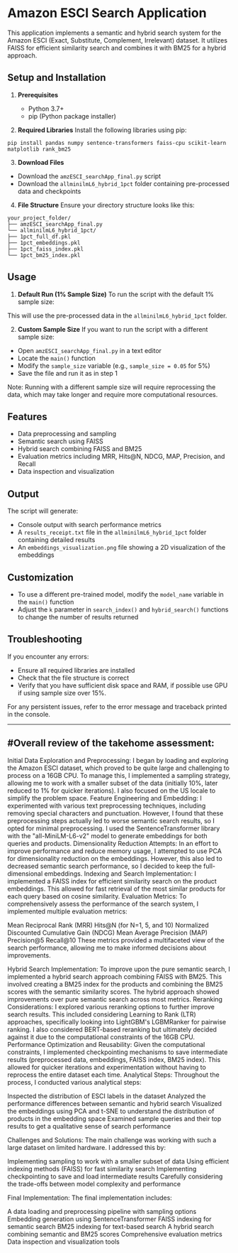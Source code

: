 # Amazon ESCI Search Application

This application implements a semantic and hybrid search system for the Amazon ESCI (Exact, Substitute, Complement, Irrelevant) dataset. It utilizes FAISS for efficient similarity search and combines it with BM25 for a hybrid approach.

## Setup and Installation

1. **Prerequisites**
   - Python 3.7+
   - pip (Python package installer)

2. **Required Libraries**
   Install the following libraries using pip:
```
pip install pandas numpy sentence-transformers faiss-cpu scikit-learn matplotlib rank_bm25
```

3. **Download Files**
- Download the `amzESCI_searchApp_final.py` script
- Download the `allminilmL6_hybrid_1pct` folder containing pre-processed data and checkpoints

4. **File Structure**
Ensure your directory structure looks like this:
```
your_project_folder/
├── amzESCI_searchApp_final.py
└── allminilmL6_hybrid_1pct/
├── 1pct_full_df.pkl
├── 1pct_embeddings.pkl
├── 1pct_faiss_index.pkl
└── 1pct_bm25_index.pkl
```

## Usage

1. **Default Run (1% Sample Size)**
To run the script with the default 1% sample size:

This will use the pre-processed data in the `allminilmL6_hybrid_1pct` folder.

2. **Custom Sample Size**
If you want to run the script with a different sample size:
- Open `amzESCI_searchApp_final.py` in a text editor
- Locate the `main()` function
- Modify the `sample_size` variable (e.g., `sample_size = 0.05` for 5%)
- Save the file and run it as in step 1

Note: Running with a different sample size will require reprocessing the data, which may take longer and require more computational resources.

## Features

- Data preprocessing and sampling
- Semantic search using FAISS
- Hybrid search combining FAISS and BM25
- Evaluation metrics including MRR, Hits@N, NDCG, MAP, Precision, and Recall
- Data inspection and visualization

## Output

The script will generate:
- Console output with search performance metrics
- A `results_receipt.txt` file in the `allminilmL6_hybrid_1pct` folder containing detailed results
- An `embeddings_visualization.png` file showing a 2D visualization of the embeddings

## Customization

- To use a different pre-trained model, modify the `model_name` variable in the `main()` function
- Adjust the `k` parameter in `search_index()` and `hybrid_search()` functions to change the number of results returned

## Troubleshooting

If you encounter any errors:
- Ensure all required libraries are installed
- Check that the file structure is correct
- Verify that you have sufficient disk space and RAM, if possible use GPU if using sample size over 15%.

For any persistent issues, refer to the error message and traceback printed in the console.

--------------------------------------------
#Overall review of the takehome assessment:
---------------------------------------------

Initial Data Exploration and Preprocessing:
I began by loading and exploring the Amazon ESCI dataset, which proved to be quite large and challenging to process on a 16GB CPU. To manage this, I implemented a sampling strategy, allowing me to work with a smaller subset of the data (initially 10%, later reduced to 1% for quicker iterations). I also focused on the US locale to simplify the problem space.
Feature Engineering and Embedding:
I experimented with various text preprocessing techniques, including removing special characters and punctuation. However, I found that these preprocessing steps actually led to worse semantic search results, so I opted for minimal preprocessing. I used the SentenceTransformer library with the "all-MiniLM-L6-v2" model to generate embeddings for both queries and products.
Dimensionality Reduction Attempts:
In an effort to improve performance and reduce memory usage, I attempted to use PCA for dimensionality reduction on the embeddings. However, this also led to decreased semantic search performance, so I decided to keep the full-dimensional embeddings.
Indexing and Search Implementation:
I implemented a FAISS index for efficient similarity search on the product embeddings. This allowed for fast retrieval of the most similar products for each query based on cosine similarity.
Evaluation Metrics:
To comprehensively assess the performance of the search system, I implemented multiple evaluation metrics:

Mean Reciprocal Rank (MRR)
Hits@N (for N=1, 5, and 10)
Normalized Discounted Cumulative Gain (NDCG)
Mean Average Precision (MAP)
Precision@5
Recall@10
These metrics provided a multifaceted view of the search performance, allowing me to make informed decisions about improvements.


Hybrid Search Implementation:
To improve upon the pure semantic search, I implemented a hybrid search approach combining FAISS with BM25. This involved creating a BM25 index for the products and combining the BM25 scores with the semantic similarity scores. The hybrid approach showed improvements over pure semantic search across most metrics.
Reranking Considerations:
I explored various reranking options to further improve search results. This included considering Learning to Rank (LTR) approaches, specifically looking into LightGBM's LGBMRanker for pairwise ranking. I also considered BERT-based reranking but ultimately decided against it due to the computational constraints of the 16GB CPU.
Performance Optimization and Reusability:
Given the computational constraints, I implemented checkpointing mechanisms to save intermediate results (preprocessed data, embeddings, FAISS index, BM25 index). This allowed for quicker iterations and experimentation without having to reprocess the entire dataset each time.
Analytical Steps:
Throughout the process, I conducted various analytical steps:

Inspected the distribution of ESCI labels in the dataset
Analyzed the performance differences between semantic and hybrid search
Visualized the embeddings using PCA and t-SNE to understand the distribution of products in the embedding space
Examined sample queries and their top results to get a qualitative sense of search performance


Challenges and Solutions:
The main challenge was working with such a large dataset on limited hardware. I addressed this by:

Implementing sampling to work with a smaller subset of data
Using efficient indexing methods (FAISS) for fast similarity search
Implementing checkpointing to save and load intermediate results
Carefully considering the trade-offs between model complexity and performance


Final Implementation:
The final implementation includes:

A data loading and preprocessing pipeline with sampling options
Embedding generation using SentenceTransformer
FAISS indexing for semantic search
BM25 indexing for text-based search
A hybrid search combining semantic and BM25 scores
Comprehensive evaluation metrics
Data inspection and visualization tools
